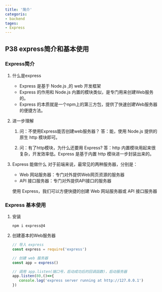 ```yaml
---
title: '简介'
categoris:
- backend
tages:
- Express
---
```


## P38 express简介和基本使用
### Express简介
1. 什么是express
   * Express 是基于 Node.js ,的 web 开发框架
   * Express 的作用和 Node.js 内置的模块类似，是专门用来创建Web服务的。
   * Express 的本质就是一个npm上的第三方包，提供了快速创建Web服务器的便捷方法。

2. 进一步理解
   1. 问：不使用Express能否创建web服务器？
      答：能，使用 Node.js 提供的原生 http 模块即可。

   2. 问：有了http模块，为什么还要用 Express?
      答：http 内置模块用起来很复杂，开发效率低。Express 是基于内置 http 模块进一步封装出来的。
 
3. Express 能做什么
   对于前端来说，最常见的两种服务器，分别是：
   * Web 网站服务器：专门对外提供Web网页资源的服务器
   * API 接口服务器：专门对外提供API接口的服务器
   
   使用 Express，我们可以方便快捷的创建 Web 网站服务器或 API 接口服务器


### Express 基本使用
1. 安装
   ```
   npm i express@4
   ```

2. 创建基本的Web服务器
   ```js
   // 导入 express
   const express = require('express')

   // 创建 web 服务器
   const app = express()

   // 调用 app.listen(端口号，启动成功后的回调函数)，启动服务器
   app.listen(80,()=>{
      console.log('express server running at http://127.0.0.1')
   })
   ```